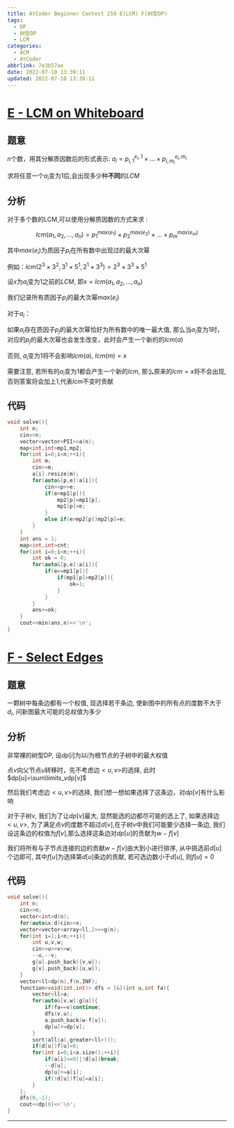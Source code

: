 ```yaml
---
title: AtCoder Beginner Contest 259 E(LCM) F(树型DP)
tags:
  - DP
  - 树型DP
  - LCM
categories:
  - ACM
  - AtCoder
abbrlink: 7e3b57ae
date: 2022-07-10 13:39:11
updated: 2022-07-10 13:39:11
---
```


<!-- more -->


# [E - LCM on Whiteboard](https://atcoder.jp/contests/abc259/tasks/abc259_e)

## 题意

$n$个数，用其分解质因数后的形式表示: $a_i = p_{i,1}^{e_i,1}\times ... \times p_{i,m_i}^{e_i,m_i}$

求将任意一个$a_i$变为$1$后,会出现多少种**不同**的$LCM$

## 分析

对于多个数的LCM,可以使用分解质因数的方式来求 :

$$lcm(a_1,a_2,...,a_n)=p_1^{max(e_1)}\times p_2^{max(e_2)}\times ... \times p_m^{max(e_m)}$$

其中$max(e_i)$为质因子$p_i$在所有数中出现过的最大次幂

例如：$lcm(2^3\times 3^2,3^1\times 5^1,2^1\times 3^3)=2^3\times 3^3 \times 5^1$

设$x$为$a_i$变为$1$之前的$LCM$, 即$x = lcm(a_1,a_2,...,a_n)$

我们记录所有质因子$p_i$的最大次幂$max(e_i)$

对于$a_i$：

如果$a_i$存在质因子$p_j$的最大次幂恰好为所有数中的唯一最大值, 那么当$a_i$变为$1$时，对应的$p_j$的最大次幂也会发生改变，此时会产生一个新的的$lcm(a)$

否则, $a_i$变为$1$将不会影响$lcm(a)$, $lcm(m)=x$

需要注意, 若所有的$a_i$变为$1$都会产生一个新的$lcm$, 那么原来的$lcm=x$将不会出现, 否则答案将会加上$1$,代表$lcm$不变时贡献

## 代码

``` cpp
void solve(){
    int n;
    cin>>n;
    vector<vector<PII>>a(n);
    map<int,int>mp1,mp2;
    for(int i=0;i<n;++i){
        int m;
        cin>>m;
        a[i].resize(m);
        for(auto&[p,e]:a[i]){
            cin>>p>>e;
            if(e>mp1[p]){
                mp2[p]=mp1[p];
                mp1[p]=e;
            }
            else if(e>mp2[p])mp2[p]=e;
        }
    }
    int ans = 1;
    map<int,int>cnt;
    for(int i=0;i<n;++i){
        int ok = 0;
        for(auto&[p,e]:a[i]){
            if(e==mp1[p]){
                if(mp1[p]>mp2[p]){
                    ok=1;
                }
            }
        }
        ans+=ok;
    }
    cout<<min(ans,n)<<'\n';
}
```

# [F - Select Edges](https://atcoder.jp/contests/abc259/tasks/abc259_f)

## 题意

一颗树中每条边都有一个权值, 现选择若干条边, 使新图中的所有点的度数不大于$d_i$, 问新图最大可能的总权值为多少

## 分析

非常裸的树型DP, 设$dp[i]$为以$i$为根节点的子树中的最大权值

点$v$向父节点$u$转移时，先不考虑边$<u,v>$的选择, 此时$dp[u]=\sum\limits_vdp[v]$

然后我们考虑边$<u,v>$的选择, 我们想一想如果选择了这条边，对$dp[v]$有什么影响

对于子树$v$, 我们为了让$dp[v]$最大, 显然能选的边都尽可能的选上了, 如果选择边$<u,v>$, 为了满足点$v$的度数不超过$d[v]$,在子树$v$中我们可能要少选择一条边, 我们设这条边的权值为$f[v]$,那么选择这条边对$dp[u]$的贡献为$w-f[v]$

我们将所有与子节点连接的边的贡献$w-f[v]$由大到小进行排序, 从中挑选前$d[u]$个边即可, 其中$f[u]$为选择第$d[u]$条边的贡献, 若可选边数小于$d[u]$, 则$f[u]=0$

## 代码

``` cpp
void solve(){
    int n;
    cin>>n;
    vector<int>d(n);
    for(auto&x:d)cin>>x;
    vector<vector<array<ll,2>>>g(n);
    for(int i=1;i<n;++i){
        int u,v,w;
        cin>>u>>v>>w;
        --u,--v;
        g[u].push_back({v,w});
        g[v].push_back({u,w});
    }
    vector<ll>dp(n),f(n,INF);
    function<void(int,int)> dfs = [&](int u,int fa){
        vector<ll>a;
        for(auto&[v,w]:g[u]){
            if(fa==v)continue;
            dfs(v,u);
            a.push_back(w-f[v]);
            dp[u]+=dp[v];
        }
        sort(all(a),greater<ll>());
        if(d[u])f[u]=0;
        for(int i=0;i<a.size();++i){
            if(a[i]<=0||!d[u])break;
            --d[u];
            dp[u]+=a[i];
            if(!d[u])f[u]=a[i];
        }
    };
    dfs(0,-1);
    cout<<dp[0]<<'\n';
}

```

---

<!-- Q.E.D. -->

